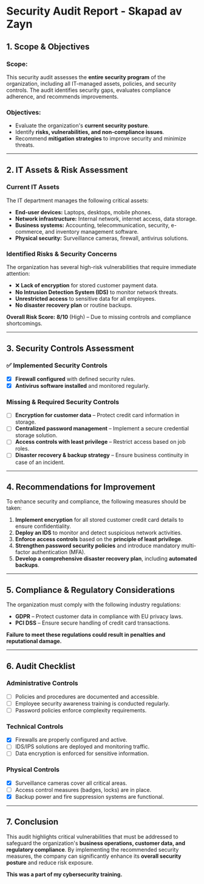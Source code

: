 # Security Audit Report - Skapad av Zayn

## **1. Scope & Objectives**
### **Scope:**
This security audit assesses the **entire security program** of the organization, including all IT-managed assets, policies, and security controls. The audit identifies security gaps, evaluates compliance adherence, and recommends improvements.

### **Objectives:**
- Evaluate the organization's **current security posture**.
- Identify **risks, vulnerabilities, and non-compliance issues**.
- Recommend **mitigation strategies** to improve security and minimize threats.

---

## **2. IT Assets & Risk Assessment**
### **Current IT Assets**
The IT department manages the following critical assets:
- **End-user devices:** Laptops, desktops, mobile phones.
- **Network infrastructure:** Internal network, internet access, data storage.
- **Business systems:** Accounting, telecommunication, security, e-commerce, and inventory management software.
- **Physical security:** Surveillance cameras, firewall, antivirus solutions.

### **Identified Risks & Security Concerns**
The organization has several high-risk vulnerabilities that require immediate attention:
- ❌ **Lack of encryption** for stored customer payment data.
- **No Intrusion Detection System (IDS)** to monitor network threats.
- **Unrestricted access** to sensitive data for all employees.
- **No disaster recovery plan** or routine backups.

**Overall Risk Score:** **8/10** (High) – Due to missing controls and compliance shortcomings.

---

## **3. Security Controls Assessment**
### ✅ **Implemented Security Controls**
- [x] **Firewall configured** with defined security rules.
- [x] **Antivirus software installed** and monitored regularly.

### **Missing & Required Security Controls**
- [ ] **Encryption for customer data** – Protect credit card information in storage.
- [ ] **Centralized password management** – Implement a secure credential storage solution.
- [ ] **Access controls with least privilege** – Restrict access based on job roles.
- [ ] **Disaster recovery & backup strategy** – Ensure business continuity in case of an incident.

---

## **4. Recommendations for Improvement**
To enhance security and compliance, the following measures should be taken:
1. **Implement encryption** for all stored customer credit card details to ensure confidentiality.
2. **Deploy an IDS** to monitor and detect suspicious network activities.
3. **Enforce access controls** based on the **principle of least privilege**.
4. **Strengthen password security policies** and introduce mandatory multi-factor authentication (MFA).
5. **Develop a comprehensive disaster recovery plan**, including **automated backups**.

---

## **5. Compliance & Regulatory Considerations**
The organization must comply with the following industry regulations:
- **GDPR** – Protect customer data in compliance with EU privacy laws.
- **PCI DSS** – Ensure secure handling of credit card transactions.

**Failure to meet these regulations could result in penalties and reputational damage.**

---

## **6. Audit Checklist**
### **Administrative Controls**
- [ ] Policies and procedures are documented and accessible.
- [ ] Employee security awareness training is conducted regularly.
- [ ] Password policies enforce complexity requirements.

### **Technical Controls**
- [x] Firewalls are properly configured and active.
- [ ] IDS/IPS solutions are deployed and monitoring traffic.
- [ ] Data encryption is enforced for sensitive information.

### **Physical Controls**
- [x] Surveillance cameras cover all critical areas.
- [ ] Access control measures (badges, locks) are in place.
- [x] Backup power and fire suppression systems are functional.

---

## **7. Conclusion**
This audit highlights critical vulnerabilities that must be addressed to safeguard the organization's **business operations, customer data, and regulatory compliance**. By implementing the recommended security measures, the company can significantly enhance its **overall security posture** and reduce risk exposure.

**This was a part of my cybersecurity training.** 